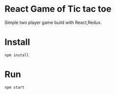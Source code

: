 # React Game of Tic tac toe

Simple two player game build with React,Redux.

# Install

```
npm install
```

# Run

```
npm start
```
